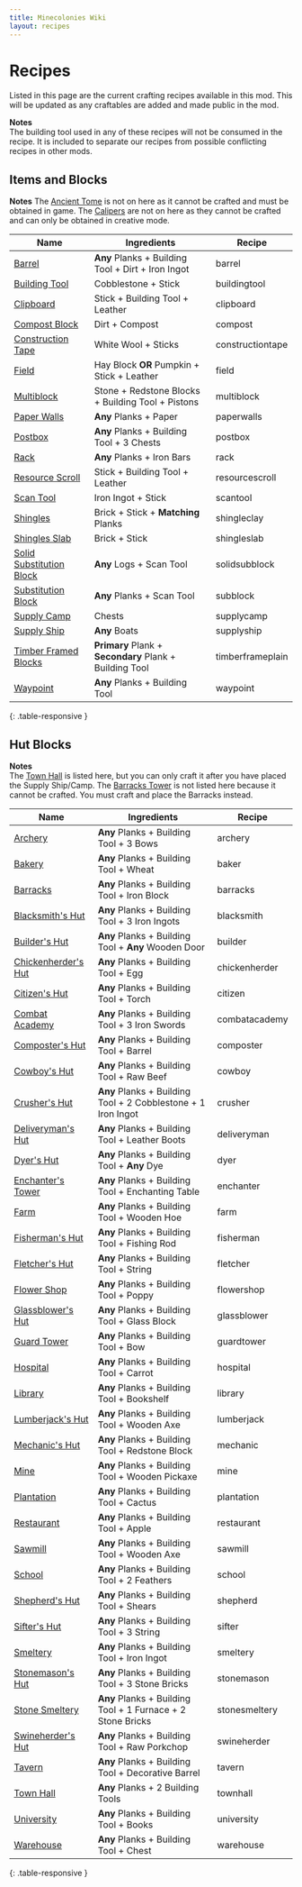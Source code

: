 ```yaml
---
title: Minecolonies Wiki
layout: recipes
---
```

# Recipes

Listed in this page are the current crafting recipes available in this mod. This will be updated as any craftables are added and made public in the mod.

**Notes**  
The building tool used in any of these recipes will not be consumed in the recipe. It is included to separate our recipes from possible conflicting recipes in other mods.

## Items and Blocks

**Notes**
The [Ancient Tome](../../source/items/ancient_tome) is not on here as it cannot be crafted and must be obtained in game. 
The [Calipers](../../source/items/calipers) are not on here as they cannot be crafted and can only be obtained in creative mode.

| Name                                          | Ingredients                                | Recipe                          |
| --------------------------------------------- | ------------------------------------------ | ------------------------------- |
| [Barrel](../../source/items/barrel)           | **Any** Planks + Building Tool + Dirt + Iron Ingot | <recipe>barrel</recipe> |
| [Building Tool](../../source/items/buildingtool) | Cobblestone + Stick                     | <recipe>buildingtool</recipe>   |
| [Clipboard](../../source/items/clipboard)     | Stick + Building Tool + Leather            | <recipe>clipboard</recipe>      |
| [Compost Block](../../source/items/compost)   | Dirt + Compost                             | <recipe>compost</recipe>        |
| [Construction Tape](../../source/items/constructiontape) | White Wool + Sticks             | <recipe>constructiontape</recipe> |
| [Field](../../source/buildings/farm&field)    | Hay Block **OR** Pumpkin + Stick + Leather | <recipe>field</recipe>          |
| [Multiblock](../../source/buildings/multiblock) | Stone + Redstone Blocks + Building Tool + Pistons | <recipe>multiblock</recipe> |
| [Paper Walls](../../source/buildings/paperwalls) | **Any** Planks + Paper                  | <recipe>paperwalls</recipe>     |
| [Postbox](../../source/items/postbox)         | **Any** Planks + Building Tool + 3 Chests  | <recipe>postbox</recipe>        |
| [Rack](../../source/items/rack)               | **Any** Planks + Iron Bars                 | <recipe>rack</recipe>           |
| [Resource Scroll](../../source/items/resourcescroll) | Stick + Building Tool + Leather     | <recipe>resourcescroll</recipe> |
| [Scan Tool](../../source/items/scantool)      | Iron Ingot + Stick                         | <recipe>scantool</recipe>       |
| [Shingles](../../source/items/shingles)       | Brick + Stick + **Matching** Planks        | <recipe>shingleclay</recipe>    |
| [Shingles Slab](../../source/items/shingles)  | Brick + Stick                              | <recipe>shingleslab</recipe>    |
| [Solid Substitution Block](../../source/items/substitutionblocks) | **Any** Logs + Scan Tool | <recipe>solidsubblock</recipe> |
| [Substitution Block](../../source/items/substitutionblocks) | **Any** Planks + Scan Tool   | <recipe>subblock</recipe>       |
| [Supply Camp](../items/supplycampandship)     | Chests                                     | <recipe>supplycamp</recipe>     |
| [Supply Ship](../items/supplycampandship)     | **Any** Boats                              | <recipe>supplyship</recipe>     |
| [Timber Framed Blocks](../../source/items/timberframes) | **Primary** Plank + **Secondary** Plank + Building Tool | <recipe>timberframeplain</recipe>      |
| [Waypoint](../../source/items/waypoint)       | **Any** Planks + Building Tool             | <recipe>waypoint</recipe>       |
{: .table-responsive }

## Hut Blocks

**Notes**  
The [Town Hall](../../source/buildings/townhall) is listed here, but you can only craft it after you have placed the Supply Ship/Camp.
The [Barracks Tower](../../source/buildings/barrackstower) is not listed here because it cannot be crafted. You must craft and place the Barracks instead.

| Name                                               | Ingredients                                          | Recipe                         |
| -------------------------------------------------- | ---------------------------------------------------- | ------------------------------ |
| [Archery](../../source/buildings/archery)          | **Any** Planks + Building Tool + 3 Bows              | <recipe>archery</recipe>         |
| [Bakery](../../source/buildings/baker)             | **Any** Planks + Building Tool + Wheat               | <recipe>baker</recipe>         |
| [Barracks](../../source/buildings/barracks)        | **Any** Planks + Building Tool + Iron Block          | <recipe>barracks</recipe>      |
| [Blacksmith's Hut](../../source/buildings/blacksmith) | **Any** Planks + Building Tool + 3 Iron Ingots    | <recipe>blacksmith</recipe>         |
| [Builder's Hut](../../source/buildings/builder)    | **Any** Planks + Building Tool + **Any** Wooden Door | <recipe>builder</recipe>       |
| [Chickenherder's Hut](../../source/buildings/chickenherder) | **Any** Planks + Building Tool + Egg        | <recipe>chickenherder</recipe> |
| [Citizen's Hut](../../source/buildings/citizen)    | **Any** Planks + Building Tool + Torch               | <recipe>citizen</recipe>       |
| [Combat Academy](../../source/buildings/combatacademy) | **Any** Planks + Building Tool + 3 Iron Swords   | <recipe>combatacademy</recipe>         |
| [Composter's Hut](../../source/buildings/composter) | **Any** Planks + Building Tool + Barrel             | <recipe>composter</recipe>     |
| [Cowboy's Hut](../../source/buildings/cowboy)      | **Any** Planks + Building Tool + Raw Beef            | <recipe>cowboy</recipe>        |
| [Crusher's Hut](../../source/buildings/crusher)    | **Any** Planks + Building Tool + 2 Cobblestone + 1 Iron Ingot | <recipe>crusher</recipe>         |
| [Deliveryman's Hut](../../source/buildings/deliveryman) | **Any** Planks + Building Tool + Leather Boots  | <recipe>deliveryman</recipe>   |
| [Dyer's Hut](../../source/buildings/dyer)          | **Any** Planks + Building Tool + **Any** Dye         | <recipe>dyer</recipe>   |
| [Enchanter's Tower](../../source/buildings/enchantertower) | **Any** Planks + Building Tool + Enchanting Table | <recipe>enchanter</recipe>   |
| [Farm](../../source/buildings/farm&field)          | **Any** Planks + Building Tool + Wooden Hoe          | <recipe>farm</recipe>          |
| [Fisherman's Hut](../../source/buildings/fisherman) | **Any** Planks + Building Tool + Fishing Rod        | <recipe>fisherman</recipe>      |
| [Fletcher's Hut](../../source/buildings/fletcher)  | **Any** Planks + Building Tool + String              | <recipe>fletcher</recipe>        |
| [Flower Shop](../../source/buildings/flowershop)   | **Any** Planks + Building Tool + Poppy               | <recipe>flowershop</recipe>   |
| [Glassblower's Hut](../../source/buildings/glassblower) | **Any** Planks + Building Tool + Glass Block    | <recipe>glassblower</recipe>   |
| [Guard Tower](../../source/buildings/guardtower)   | **Any** Planks + Building Tool + Bow                 | <recipe>guardtower</recipe>    |
| [Hospital](../../source/buildings/hospital)        | **Any** Planks + Building Tool + Carrot              | <recipe>hospital</recipe>    |
| [Library](../../source/buildings/library)          | **Any** Planks + Building Tool + Bookshelf           | <recipe>library</recipe>       |
| [Lumberjack's Hut](../../source/buildings/lumberjack) | **Any** Planks + Building Tool + Wooden Axe       | <recipe>lumberjack</recipe>   |
| [Mechanic's Hut](../../source/buildings/mechanic)  | **Any** Planks + Building Tool + Redstone Block      | <recipe>mechanic</recipe>   |
| [Mine](../../source/buildings/mine)                | **Any** Planks + Building Tool + Wooden Pickaxe      | <recipe>mine</recipe>          |
| [Plantation](../../source/buildings/plantation)    | **Any** Planks + Building Tool + Cactus              | <recipe>plantation</recipe>          |
| [Restaurant](../../source/buildings/restaurant)    | **Any** Planks + Building Tool + Apple               | <recipe>restaurant</recipe>    |
| [Sawmill](../../source/buildings/sawmill)          | **Any** Planks + Building Tool + Wooden Axe          | <recipe>sawmill</recipe>       |
| [School](../../source/buildings/school)            | **Any** Planks + Building Tool + 2 Feathers          | <recipe>school</recipe>       |
| [Shepherd's Hut](../../source/buildings/shepherd)  | **Any** Planks + Building Tool + Shears              | <recipe>shepherd</recipe>      |
| [Sifter's Hut](../../source/buildings/sifter)      | **Any** Planks + Building Tool + 3 String            | <recipe>sifter</recipe>         |
| [Smeltery](../../source/buildings/smeltery)        | **Any** Planks + Building Tool + Iron Ingot          | <recipe>smeltery</recipe>      |
| [Stonemason's Hut](../../source/buildings/stonemason) | **Any** Planks + Building Tool + 3 Stone Bricks   | <recipe>stonemason</recipe>         |
| [Stone Smeltery](../../source/buildings/stonesmeltery) | **Any** Planks + Building Tool + 1 Furnace + 2 Stone Bricks | <recipe>stonesmeltery</recipe>         |
| [Swineherder's Hut](../../source/buildings/swineherder) | **Any** Planks + Building Tool + Raw Porkchop   | <recipe>swineherder</recipe>   |
| [Tavern](../../source/buildings/tavern)            | **Any** Planks + Building Tool + Decorative Barrel   | <recipe>tavern</recipe>   |
| [Town Hall](../../source/buildings/townhall)       | **Any** Planks + 2 Building Tools                    | <recipe>townhall</recipe>          |
| [University](../../source/buildings/university)    | **Any** Planks + Building Tool + Books               | <recipe>university</recipe>   |
| [Warehouse](../../source/buildings/warehouse)      | **Any** Planks + Building Tool + Chest               | <recipe>warehouse</recipe>     |
{: .table-responsive }
